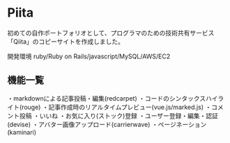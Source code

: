 # Piita

初めての自作ポートフォリオとして、プログラマのための技術共有サービス「Qiita」のコピーサイトを作成しました。

開発環境 ruby/Ruby on Rails/javascript/MySQL/AWS/EC2


## 機能一覧

・markdownによる記事投稿・編集(redcarpet)
・コードのシンタックスハイライト(rouge)
・記事作成時のリアルタイムプレビュー(vue.js/marked.js)
・コメント投稿
・いいね
・お気に入り(ストック)登録
・ユーザー登録・編集・認証(devise)
・アバター画像アップロード(carrierwave)
・ページネーション(kaminari)
